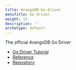 ```yaml
---
title: ArangoDB Go driver
menuTitle: Go driver
weight: 15
description: ''
archetype: default
---
```

The official ArangoDB Go Driver

- [Go Driver Tutorial](https://university.arangodb.com/courses/go-driver-tutorial/)
- [Reference](https://godoc.org/github.com/arangodb/go-driver)
- [Repository](https://github.com/arangodb/go-driver)
